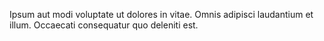 Ipsum aut modi voluptate ut dolores in vitae. Omnis adipisci laudantium et illum. Occaecati consequatur quo deleniti est.